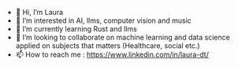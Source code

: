 - 👋 Hi, I’m Laura
- 👀 I’m interested in AI, llms, computer vision and music
- 🌱 I’m currently learning Rust and llms
- 💞️ I’m looking to collaborate on machine learning and data science applied on subjects that matters (Healthcare, social etc.)
- 📫 How to reach me : https://www.linkedin.com/in/laura-dt/

<!---
laudmt/laudmt is a ✨ special ✨ repository because its `README.md` (this file) appears on your GitHub profile.
You can click the Preview link to take a look at your changes.
--->
